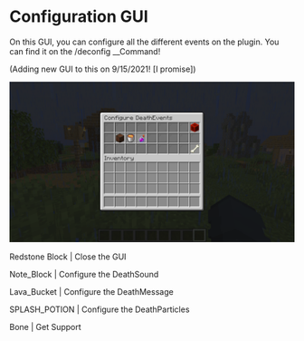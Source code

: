 # Configuration GUI

On this GUI, you can configure all the different events on the plugin. You can find it on the /deconfig __Command!

\(Adding new GUI to this on 9/15/2021! \[I promise\]\)

![](.gitbook/assets/2021-08-25_11.21.58.png)

Redstone Block \| Close the GUI

Note\_Block \| Configure the DeathSound

Lava\_Bucket \| Configure the DeathMessage

SPLASH\_POTION \| Configure the DeathParticles

Bone \| Get Support

